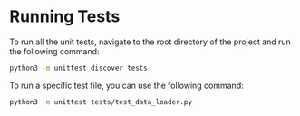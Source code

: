 # Running Tests

To run all the unit tests, navigate to the root directory of the project and run the following command:

```bash
python3 -m unittest discover tests
```

To run a specific test file, you can use the following command:

```bash
python3 -m unittest tests/test_data_loader.py
```
